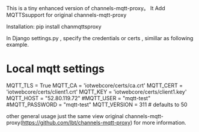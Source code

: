 This is a tiny enhanced version of channels-mqtt-proxy。 
It Add MQTTSsupport for original channels-mqtt-proxy 

Installation:
pip install chanmqttsproxy

In Django settings.py , specify the credentials or certs , simillar as following example.

# Local mqtt settings
MQTT_TLS = True
MQTT_CA = 'iotwebcore/certs/ca.crt'
MQTT_CERT = 'iotwebcore/certs/client1.crt'
MQTT_KEY = 'iotwebcore/certs/client1.key'
MQTT_HOST = "52.80.119.72"
#MQTT_USER = "mqtt-test"
#MQTT_PASSWORD = "mqtt-test"
MQTT_VERSION = 311  # defaults to 50

other general usage just the same
view original channels-mqtt-proxy(https://github.com/lbt/channels-mqtt-proxy) for more information.